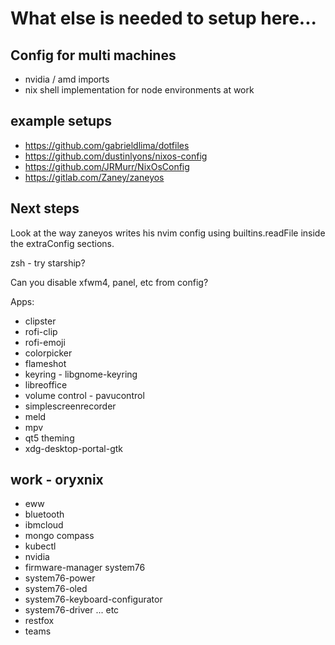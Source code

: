 # What else is needed to setup here...

## Config for multi machines

- nvidia / amd imports
- nix shell implementation for node environments at work

## example setups

- https://github.com/gabrieldlima/dotfiles
- https://github.com/dustinlyons/nixos-config
- https://github.com/JRMurr/NixOsConfig
- https://gitlab.com/Zaney/zaneyos

## Next steps

Look at the way zaneyos writes his nvim config using builtins.readFile inside the extraConfig sections.

zsh - try starship?

Can you disable xfwm4, panel, etc from config?

Apps:

- clipster
- rofi-clip
- rofi-emoji
- colorpicker
- flameshot
- keyring - libgnome-keyring
- libreoffice
- volume control - pavucontrol
- simplescreenrecorder
- meld
- mpv
- qt5 theming
- xdg-desktop-portal-gtk

## work - oryxnix

- eww
- bluetooth
- ibmcloud
- mongo compass
- kubectl
- nvidia
- firmware-manager system76
- system76-power
- system76-oled
- system76-keyboard-configurator
- system76-driver ... etc
- restfox
- teams

